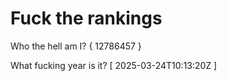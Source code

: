 # Fuck the rankings

Who the hell am I?
{ 12786457 }

What fucking year is it?
[ 2025-03-24T10:13:20Z ]
